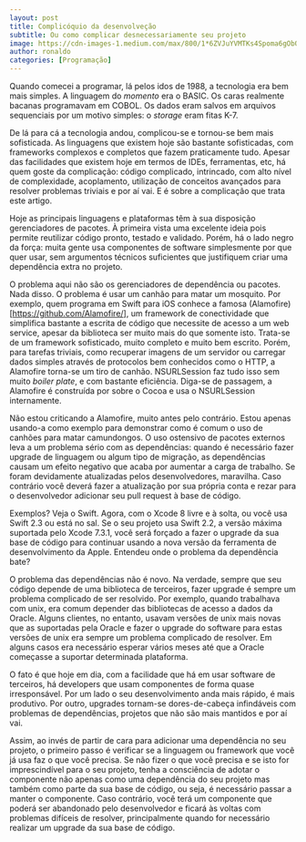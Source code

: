 ```yaml
---
layout: post
title: Complicóquio da desenvolveção
subtitle: Ou como complicar desnecessariamente seu projeto
image: https://cdn-images-1.medium.com/max/800/1*6ZVJuYVMTKs4Spoma6gObQ.jpeg
author: ronaldo
categories: [Programação]
---
```


Quando comecei a programar, lá pelos idos de 1988, a tecnologia era bem mais
simples. A linguagem do *momento* era o BASIC. Os caras realmente bacanas
programavam em COBOL. Os dados eram salvos em arquivos sequenciais por um motivo
simples: o *storage* eram fitas K-7.

De lá para cá a tecnologia andou, complicou-se e tornou-se bem mais sofisticada.
As linguagens que existem hoje são bastante sofisticadas, com frameworks
complexos e completos que fazem praticamente tudo. Apesar das facilidades que
existem hoje em termos de IDEs, ferramentas, etc, há quem goste da complicação:
código complicado, intrincado, com alto nível de complexidade, acoplamento,
utilização de conceitos avançados para resolver problemas triviais e por aí vai.
E é sobre a complicação que trata este artigo.

Hoje as principais linguagens e plataformas têm à sua disposição gerenciadores
de pacotes. À primeira vista uma excelente ideia pois permite reutilizar código
pronto, testado e validado. Porém, há o lado negro da força: muita gente usa
componentes de software simplesmente por que quer usar, sem argumentos técnicos
suficientes que justifiquem criar uma dependência extra no projeto.

O problema aqui não são os gerenciadores de dependência ou pacotes. Nada disso.
O problema é usar um canhão para matar um mosquito. Por exemplo, quem programa
em Swift para iOS conhece a famosa (Alamofire)[https://github.com/Alamofire/],
um framework de conectividade que simplifica bastante a escrita de código que
necessite de acesso a um web service, apesar da biblioteca ser muito mais do que
somente isto. Trata-se de um framework sofisticado, muito completo e muito bem
escrito. Porém, para tarefas triviais, como recuperar imagens de um servidor ou
carregar dados simples através de protocolos bem conhecidos como o HTTP, a
Alamofire torna-se um tiro de canhão. NSURLSession faz tudo isso sem muito
*boiler plate*, e com bastante eficiência. Diga-se de passagem, a Alamofire é
construída por sobre o Cocoa e usa o NSURLSession internamente.

Não estou criticando a Alamofire, muito antes pelo contrário. Estou apenas
usando-a como exemplo para demonstrar como é comum o uso de canhões para matar
camundongos. O uso ostensivo de pacotes externos leva a um problema sério com as
dependências: quando é necessário fazer upgrade de linguagem ou algum tipo de
migração, as dependências causam um efeito negativo que acaba por aumentar a
carga de trabalho. Se foram devidamente atualizadas pelos desenvolvedores,
maravilha. Caso contrário você deverá fazer a atualização por sua própria conta
e rezar para o desenvolvedor adicionar seu pull request à base de código.

Exemplos? Veja o Swift. Agora, com o Xcode 8 livre e à solta, ou você usa Swift
2.3 ou está no sal. Se o seu projeto usa Swift 2.2, a versão máxima suportada
pelo Xcode 7.3.1, você será forçado a fazer o upgrade da sua base de código para
continuar usando a nova versão da ferramenta de desenvolvimento da Apple.
Entendeu onde o problema da dependência bate?

O problema das dependências não é novo. Na verdade, sempre que seu código
depende de uma biblioteca de terceiros, fazer upgrade é sempre um problema
complicado de ser resolvido. Por exemplo, quando trabalhava com unix, era comum
depender das bibliotecas de acesso a dados da Oracle. Alguns clientes, no
entanto, usavam versões de unix mais novas que as suportadas pela Oracle e fazer
o upgrade do software para estas versões de unix era sempre um problema
complicado de resolver. Em alguns casos era necessário esperar vários meses até
que a Oracle começasse a suportar determinada plataforma.

O fato é que hoje em dia, com a facilidade que há em usar software de terceiros,
há developers que usam componentes de forma quase irresponsável. Por um lado o
seu desenvolvimento anda mais rápido, é mais produtivo. Por outro, upgrades
tornam-se dores-de-cabeça infindáveis com problemas de dependências, projetos
que não são mais mantidos e por aí vai.

Assim, ao invés de partir de cara para adicionar uma dependência no seu projeto,
o primeiro passo é verificar se a linguagem ou framework que você já usa faz o
que você precisa. Se não fizer o que você precisa e se isto for imprescindível
para o seu projeto, tenha a consciência de adotar o componente não apenas como
uma dependência do seu projeto mas também como parte da sua base de código, ou
seja, é necessário passar a manter o componente. Caso contrário, você terá um
componente que poderá ser abandonado pelo desenvolvedor e ficará às voltas com
problemas difíceis de resolver, principalmente quando for necessário realizar um
upgrade da sua base de código.
